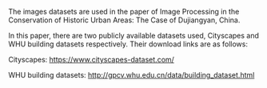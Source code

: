 The images datasets are used in the paper of 
Image Processing in the Conservation of Historic Urban Areas: The Case of Dujiangyan, China.


In this paper, there are two publicly available datasets used, Cityscapes and WHU building datasets respectively.
Their download links are as follows:

Cityscapes: https://www.cityscapes-dataset.com/

WHU building datasets: http://gpcv.whu.edu.cn/data/building_dataset.html

